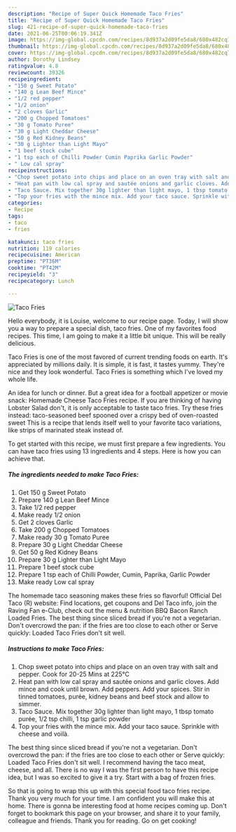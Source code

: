 ```yaml
---
description: "Recipe of Super Quick Homemade Taco Fries"
title: "Recipe of Super Quick Homemade Taco Fries"
slug: 421-recipe-of-super-quick-homemade-taco-fries
date: 2021-06-25T00:06:19.341Z
image: https://img-global.cpcdn.com/recipes/8d937a2d09fe5da8/680x482cq70/taco-fries-recipe-main-photo.jpg
thumbnail: https://img-global.cpcdn.com/recipes/8d937a2d09fe5da8/680x482cq70/taco-fries-recipe-main-photo.jpg
cover: https://img-global.cpcdn.com/recipes/8d937a2d09fe5da8/680x482cq70/taco-fries-recipe-main-photo.jpg
author: Dorothy Lindsey
ratingvalue: 4.8
reviewcount: 39326
recipeingredient:
- "150 g Sweet Potato"
- "140 g Lean Beef Mince"
- "1/2 red pepper"
- "1/2 onion"
- "2 cloves Garlic"
- "200 g Chopped Tomatoes"
- "30 g Tomato Puree"
- "30 g Light Cheddar Cheese"
- "50 g Red Kidney Beans"
- "30 g Lighter than Light Mayo"
- "1 beef stock cube"
- "1 tsp each of Chilli Powder Cumin Paprika Garlic Powder"
- " Low cal spray"
recipeinstructions:
- "Chop sweet potato into chips and place on an oven tray with salt and pepper. Cook for 20-25 Mins at 225°C"
- "Heat pan with low cal spray and sautée onions and garlic cloves. Add mince and cook until brown. Add peppers. Add your spices. Stir in tinned tomatoes, purée, kidney beans and beef stock and allow to simmer."
- "Taco Sauce. Mix together 30g lighter than light mayo, 1 tbsp tomato purée, 1/2 tsp chilli, 1 tsp garlic powder"
- "Top your fries with the mince mix. Add your taco sauce. Sprinkle with cheese and voilà."
categories:
- Recipe
tags:
- taco
- fries

katakunci: taco fries 
nutrition: 119 calories
recipecuisine: American
preptime: "PT36M"
cooktime: "PT42M"
recipeyield: "3"
recipecategory: Lunch

---
```



![Taco Fries](https://img-global.cpcdn.com/recipes/8d937a2d09fe5da8/680x482cq70/taco-fries-recipe-main-photo.jpg)

Hello everybody, it is Louise, welcome to our recipe page. Today, I will show you a way to prepare a special dish, taco fries. One of my favorites food recipes. This time, I am going to make it a little bit unique. This will be really delicious.

Taco Fries is one of the most favored of current trending foods on earth. It's appreciated by millions daily. It is simple, it is fast, it tastes yummy. They're nice and they look wonderful. Taco Fries is something which I've loved my whole life.

An idea for lunch or dinner. But a great idea for a football appetizer or movie snack: Homemade Cheese Taco Fries recipe. If you are thinking of having Lobster Salad don&#39;t, it is only acceptable to taste taco fries. Try these fries instead: taco-seasoned beef spooned over a crispy bed of oven-roasted sweet This is a recipe that lends itself well to your favorite taco variations, like strips of marinated steak instead of.


To get started with this recipe, we must first prepare a few ingredients. You can have taco fries using 13 ingredients and 4 steps. Here is how you can achieve that.

<!--inarticleads1-->

##### The ingredients needed to make Taco Fries:

1. Get 150 g Sweet Potato
1. Prepare 140 g Lean Beef Mince
1. Take 1/2 red pepper
1. Make ready 1/2 onion
1. Get 2 cloves Garlic
1. Take 200 g Chopped Tomatoes
1. Make ready 30 g Tomato Puree
1. Prepare 30 g Light Cheddar Cheese
1. Get 50 g Red Kidney Beans
1. Prepare 30 g Lighter than Light Mayo
1. Prepare 1 beef stock cube
1. Prepare 1 tsp each of Chilli Powder, Cumin, Paprika, Garlic Powder
1. Make ready  Low cal spray


The homemade taco seasoning makes these fries so flavorful! Official Del Taco (R) website: Find locations, get coupons and Del Taco info, join the Raving Fan e-Club, check out the menu &amp; nutrition BBQ Bacon Ranch Loaded Fries. The best thing since sliced bread if you&#39;re not a vegetarian. Don&#39;t overcrowd the pan: if the fries are too close to each other or Serve quickly: Loaded Taco Fries don&#39;t sit well. 

<!--inarticleads2-->

##### Instructions to make Taco Fries:

1. Chop sweet potato into chips and place on an oven tray with salt and pepper. Cook for 20-25 Mins at 225°C
1. Heat pan with low cal spray and sautée onions and garlic cloves. Add mince and cook until brown. Add peppers. Add your spices. Stir in tinned tomatoes, purée, kidney beans and beef stock and allow to simmer.
1. Taco Sauce. Mix together 30g lighter than light mayo, 1 tbsp tomato purée, 1/2 tsp chilli, 1 tsp garlic powder
1. Top your fries with the mince mix. Add your taco sauce. Sprinkle with cheese and voilà.


The best thing since sliced bread if you&#39;re not a vegetarian. Don&#39;t overcrowd the pan: if the fries are too close to each other or Serve quickly: Loaded Taco Fries don&#39;t sit well. I recommend having the taco meat, cheese, and all. There is no way I was the first person to have this recipe idea, but I was so excited to give it a try. Start with a bag of frozen fries. 

So that is going to wrap this up with this special food taco fries recipe. Thank you very much for your time. I am confident you will make this at home. There is gonna be interesting food at home recipes coming up. Don't forget to bookmark this page on your browser, and share it to your family, colleague and friends. Thank you for reading. Go on get cooking!
